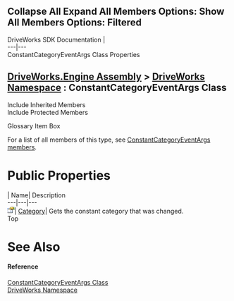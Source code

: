 Collapse All Expand All Members Options: Show All  Members Options: Filtered   
---  
DriveWorks SDK Documentation  |   
---|---  
ConstantCategoryEventArgs Class Properties   
  
[DriveWorks.Engine Assembly](topic2156.md) > [DriveWorks Namespace](topic2159.md) : ConstantCategoryEventArgs Class  
---  
  
Include Inherited Members    
Include Protected Members    


Glossary Item Box

For a list of all members of this type, see [ConstantCategoryEventArgs members](topic2573.md).

# Public Properties

| Name| Description  
---|---|---  
![Public Property](dotnetimages/publicProperty.gif)| [Category](topic2582.md)| Gets the constant category that was changed.   
Top

# See Also

#### Reference

[ConstantCategoryEventArgs Class](topic2572.md)   
[DriveWorks Namespace](topic2159.md)


